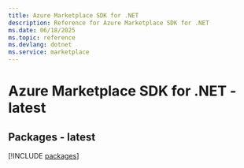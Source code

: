 ```yaml
---
title: Azure Marketplace SDK for .NET
description: Reference for Azure Marketplace SDK for .NET
ms.date: 06/18/2025
ms.topic: reference
ms.devlang: dotnet
ms.service: marketplace
---
```

# Azure Marketplace SDK for .NET - latest
## Packages - latest
[!INCLUDE [packages](marketplace-index.md)]
